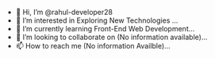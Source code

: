 - 👋 Hi, I’m @rahul-developer28
- 👀 I’m interested in Exploring New Technologies ...
- 🌱 I’m currently learning Front-End Web Development...
- 💞️ I’m looking to collaborate on (No information available)...
- 📫 How to reach me (No information Availble)...

<!---
rahul-developer28/rahul-developer28 is a ✨ special ✨ repository because its `README.md` (this file) appears on your GitHub profile.
You can click the Preview link to take a look at your changes.
--->
